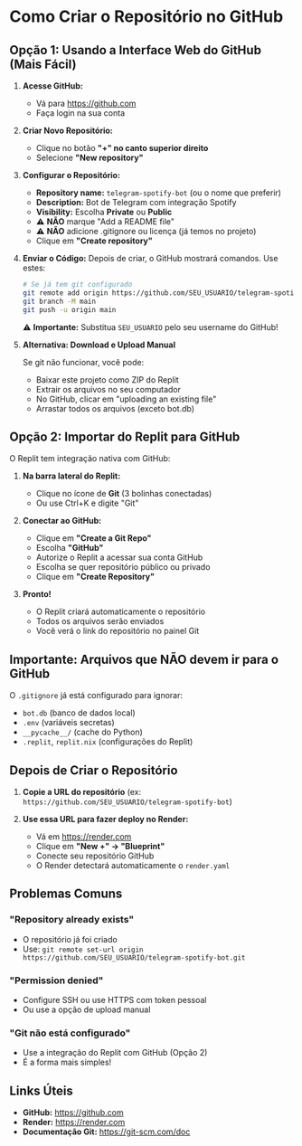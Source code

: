 # Como Criar o Repositório no GitHub

## Opção 1: Usando a Interface Web do GitHub (Mais Fácil)

1. **Acesse GitHub:**
   - Vá para https://github.com
   - Faça login na sua conta

2. **Criar Novo Repositório:**
   - Clique no botão **"+" no canto superior direito**
   - Selecione **"New repository"**

3. **Configurar o Repositório:**
   - **Repository name:** `telegram-spotify-bot` (ou o nome que preferir)
   - **Description:** Bot de Telegram com integração Spotify
   - **Visibility:** Escolha **Private** ou **Public**
   - ⚠️ **NÃO** marque "Add a README file"
   - ⚠️ **NÃO** adicione .gitignore ou licença (já temos no projeto)
   - Clique em **"Create repository"**

4. **Enviar o Código:**
   Depois de criar, o GitHub mostrará comandos. Use estes:

   ```bash
   # Se já tem git configurado
   git remote add origin https://github.com/SEU_USUARIO/telegram-spotify-bot.git
   git branch -M main
   git push -u origin main
   ```

   ⚠️ **Importante:** Substitua `SEU_USUARIO` pelo seu username do GitHub!

5. **Alternativa: Download e Upload Manual**
   
   Se git não funcionar, você pode:
   - Baixar este projeto como ZIP do Replit
   - Extrair os arquivos no seu computador
   - No GitHub, clicar em "uploading an existing file"
   - Arrastar todos os arquivos (exceto bot.db)

## Opção 2: Importar do Replit para GitHub

O Replit tem integração nativa com GitHub:

1. **Na barra lateral do Replit:**
   - Clique no ícone de **Git** (3 bolinhas conectadas)
   - Ou use Ctrl+K e digite "Git"

2. **Conectar ao GitHub:**
   - Clique em **"Create a Git Repo"**
   - Escolha **"GitHub"**
   - Autorize o Replit a acessar sua conta GitHub
   - Escolha se quer repositório público ou privado
   - Clique em **"Create Repository"**

3. **Pronto!**
   - O Replit criará automaticamente o repositório
   - Todos os arquivos serão enviados
   - Você verá o link do repositório no painel Git

## Importante: Arquivos que NÃO devem ir para o GitHub

O `.gitignore` já está configurado para ignorar:
- `bot.db` (banco de dados local)
- `.env` (variáveis secretas)
- `__pycache__/` (cache do Python)
- `.replit`, `replit.nix` (configurações do Replit)

## Depois de Criar o Repositório

1. **Copie a URL do repositório** (ex: `https://github.com/SEU_USUARIO/telegram-spotify-bot`)

2. **Use essa URL para fazer deploy no Render:**
   - Vá em https://render.com
   - Clique em **"New +" → "Blueprint"**
   - Conecte seu repositório GitHub
   - O Render detectará automaticamente o `render.yaml`

## Problemas Comuns

### "Repository already exists"
- O repositório já foi criado
- Use: `git remote set-url origin https://github.com/SEU_USUARIO/telegram-spotify-bot.git`

### "Permission denied"
- Configure SSH ou use HTTPS com token pessoal
- Ou use a opção de upload manual

### "Git não está configurado"
- Use a integração do Replit com GitHub (Opção 2)
- É a forma mais simples!

## Links Úteis

- **GitHub:** https://github.com
- **Render:** https://render.com
- **Documentação Git:** https://git-scm.com/doc
